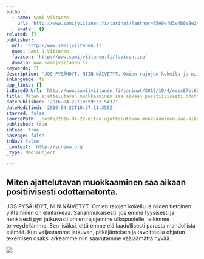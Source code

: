 ```yaml
---
author:
  - name: Sami Viitanen
    url: 'http://www.samijviitanen.fi/tarinat/?author=55e9efd3e4b0a9e24dcd57e4'
    avatar: {}
related: []
publisher:
  url: 'http://www.samijviitanen.fi'
  name: Sami J.Viitanen
  favicon: 'http://www.samijviitanen.fi/favicon.ico'
  domain: www.samijviitanen.fi
keywords: []
description: 'JOS PYSÄHDYT, NIIN NÄIVETYT. Omien rajojen kokeilu ja niiden tietoinen ylittäminen on elintärkeää. Sananmukaisesti: jos emme fyysisesti ja henkisesti pyri jatkuvasti omien rajojemme ulkopuolelle, leikimme terveydellämme. Sen lisäksi, että emme elä laadullisesti parasta mahdollista elämää. Kun valjastamme jatkuvan, pitkäjänteisen ja tavoitteella ohjatun tekemisen osaksi arkeamme niin saavutamme vääjäämättä hyvää.'
inLanguage: fi
app_links: []
isBasedOnUrl: 'http://www.samijviitanen.fi/tarinat/2015/10/4/evzs87zt62mmrjx75lb11uo4de6035'
title: Miten ajattelutavan muokkaaminen saa aikaan positiivisesti odottamatonta.
datePublished: '2016-04-22T10:59:33.543Z'
dateModified: '2016-04-22T10:57:11.355Z'
starred: false
sourcePath: _posts/2016-04-22-miten-ajattelutavan-muokkaaminen-saa-aikaan-positiivisesti-o.md
published: true
inFeed: true
hasPage: false
inNav: false
_context: 'http://schema.org'
_type: MediaObject

---
```

<article style=""><h1>Miten ajattelutavan muokkaaminen saa aikaan positiivisesti odottamatonta.</h1><p>JOS PYSÄHDYT, NIIN NÄIVETYT. Omien rajojen kokeilu ja niiden tietoinen ylittäminen on elintärkeää. Sananmukaisesti: jos emme fyysisesti ja henkisesti pyri jatkuvasti omien rajojemme ulkopuolelle, leikimme terveydellämme. Sen lisäksi, että emme elä laadullisesti parasta mahdollista elämää. Kun valjastamme jatkuvan, pitkäjänteisen ja tavoitteella ohjatun tekemisen osaksi arkeamme niin saavutamme vääjäämättä hyvää.</p><img src="http://static1.squarespace.com/static/56103732e4b099e0ea099afe/56104666e4b0edf3da1eac09/56105196e4b0021af66f05d3/1444907267959/?format=1000w" /></article>